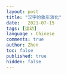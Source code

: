 ```yaml
---
layout: post
title: "汉字的象形演化"
date:   2021-07-15
tags: [运动]
language : Chinese
comments: true
author: Zhen
toc: false
published: true
hidden: false
---
```

<!--stackedit_data:
eyJoaXN0b3J5IjpbNjI1NTUyOTAxXX0=
-->